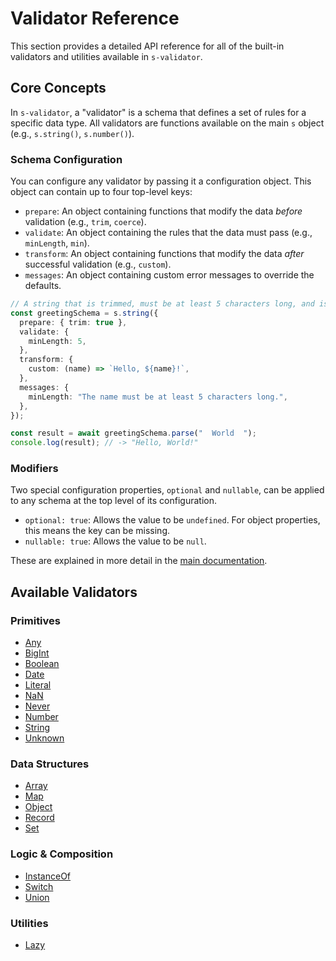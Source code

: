 # Validator Reference

This section provides a detailed API reference for all of the built-in validators and utilities available in `s-validator`.

## Core Concepts

In `s-validator`, a "validator" is a schema that defines a set of rules for a specific data type. All validators are functions available on the main `s` object (e.g., `s.string()`, `s.number()`).

### Schema Configuration

You can configure any validator by passing it a configuration object. This object can contain up to four top-level keys:

- `prepare`: An object containing functions that modify the data _before_ validation (e.g., `trim`, `coerce`).
- `validate`: An object containing the rules that the data must pass (e.g., `minLength`, `min`).
- `transform`: An object containing functions that modify the data _after_ successful validation (e.g., `custom`).
- `messages`: An object containing custom error messages to override the defaults.

```typescript
// A string that is trimmed, must be at least 5 characters long, and is transformed to a greeting.
const greetingSchema = s.string({
  prepare: { trim: true },
  validate: {
    minLength: 5,
  },
  transform: {
    custom: (name) => `Hello, ${name}!`,
  },
  messages: {
    minLength: "The name must be at least 5 characters long.",
  },
});

const result = await greetingSchema.parse("  World  ");
console.log(result); // -> "Hello, World!"
```

### Modifiers

Two special configuration properties, `optional` and `nullable`, can be applied to any schema at the top level of its configuration.

- `optional: true`: Allows the value to be `undefined`. For object properties, this means the key can be missing.
- `nullable: true`: Allows the value to be `null`.

These are explained in more detail in the [main documentation](../index.md#modifiers).

## Available Validators

### Primitives

- [Any](./any.md)
- [BigInt](./bigint.md)
- [Boolean](./boolean.md)
- [Date](./date.md)
- [Literal](./literal.md)
- [NaN](./nan.md)
- [Never](./never.md)
- [Number](./number.md)
- [String](./string.md)
- [Unknown](./unknown.md)

### Data Structures

- [Array](./array.md)
- [Map](./map.md)
- [Object](./object.md)
- [Record](./record.md)
- [Set](./set.md)

### Logic & Composition

- [InstanceOf](./instanceof.md)
- [Switch](./switch.md)
- [Union](./union.md)

### Utilities

- [Lazy](./lazy.md)
